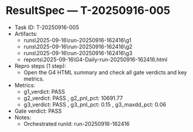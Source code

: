 # ResultSpec — T-20250916-005
- Task ID: T-20250916-005
- Artifacts:
  - runs\2025-09-16\run-20250916-162416\g1
  - runs\2025-09-16\run-20250916-162416\g2
  - runs\2025-09-16\run-20250916-162416\g3
  - reports\2025-09-16\G4-Daily-run-20250916-162416.html
- Repro steps (1 step):
  - Open the G4 HTML summary and check all gate verdicts and key metrics.
- Metrics:
  - g1_verdict: 
PASS
  - g2_verdict: 
PASS
, g2_pnl_pct: 
10691.77
  - g3_verdict: 
PASS
, g3_pnl_pct: 
0.15
, g3_maxdd_pct: 
0.06
- Gate verdict: PASS
- Notes:
  - Orchestrated runId: run-20250916-162416
